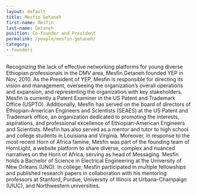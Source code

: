 ```yaml
---
layout: default
title: Mesfin Getaneh
first-name: Mesfin
last-name: Getaneh
position: Co-founder and President
permalink: /people/mesfin-getaneh/
category:
- founders
---
```

Recognizing the lack of effective networking platforms for young diverse Ethiopian professionals in the DMV area, Mesfin Getaneh founded YEP in Nov, 2010. As the President of YEP, Mesfin is responsible for directing its vision and management, overseeing the organization’s overall operations and expansion, and representing the organization with key stakeholders. Mesfin is currently a Patent Examiner in the US Patent and Trademark Office (USPTO). Additionally, Mesfin has served on the board of directors of Ethiopian-American Engineers and Scientists (SEAES) at the US Patent and Trademark office, an organization dedicated to promoting the interests, aspirations, and professional excellence of Ethiopian-American Engineers and Scientists. Mesfin has also served as a mentor and tutor to high school and college students in Louisiana and Virginia. Moreover, in response to the most recent Horn of Africa famine, Mesfin was part of the founding team of HornLight, a website platform to share diverse, complex and nuanced narratives on the Horn of Africa, serving as head of Messaging. Mesfin holds a Bachelor of Science in Electrical Engineering at the University of New Orleans (UNO). In college, Mesfin participated in multiple fellowships and published research papers in collaboration with his mentoring professors at Stanford, Purdue, University of Illinois at Urbana-Champaign (UIUC), and Northwestern universities.
